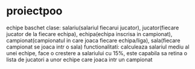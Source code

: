 # proiectpoo
echipe baschet
clase: salariu(salariul fiecarui jucator), jucator(fiecare jucator de la fiecare echipa), echipa(echipa inscrisa in campionat),
campionat(campionatul in care joaca fiecare echipa/liga), sala(fiecare campionat se joaca intr o sala)
functionalitati: calculeaza salariul mediu al unei echipe, face o crestere a salariului cu 15%, este capabila sa retina o lista de jucatori
a unor echipe care joaca intr un campionat
